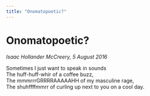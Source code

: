 ```yaml
---
title: "Onomatopoetic?"
---
```


Onomatopoetic?
===

*Isaac Hollander McCreery, 5 August 2016*

Sometimes I just want to speak in sounds  
The huff-huff-whir of a coffee buzz,  
The mmmrrrGRRRRAAAAAHH of my masculine rage,  
The shuhffffmmrr of curling up next to you on a cool day.
